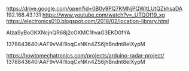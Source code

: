 https://drive.google.com/open?id=0B0y9PQ7KMNjPQWltLUtQZkhsaDA
192.168.43.131
https://www.youtube.com/watch?v=_UTQOf19_xg
https://electronics010.blogspot.com/2018/02/location-library.html


AIzaSyBoGKXNcjnQR68j2cOXMC1hvaG3EKD0fYA

1378843640:AAF9vV4l1IoqCxNKn4ZS6jhBndnt8eIXypM

https://howtomechatronics.com/projects/arduino-radar-project/
1378843640:AAF9vV4l1IoqCxNKn4ZS6jhBndnt8eIXypM
